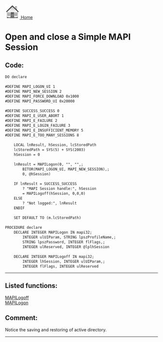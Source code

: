 [<img src="../images/home.png"> Home ](https://github.com/VFPX/Win32API)  

# Open and close a Simple MAPI Session

## Code:
```foxpro  
DO declare

#DEFINE MAPI_LOGON_UI 1
#DEFINE MAPI_NEW_SESSION 2
#DEFINE MAPI_FORCE_DOWNLOAD 0x1000
#DEFINE MAPI_PASSWORD_UI 0x20000

#DEFINE SUCCESS_SUCCESS 0
#DEFINE MAPI_E_USER_ABORT 1
#DEFINE MAPI_E_FAILURE 2
#DEFINE MAPI_E_LOGIN_FAILURE 3
#DEFINE MAPI_E_INSUFFICIENT_MEMORY 5
#DEFINE MAPI_E_TOO_MANY_SESSIONS 8

	LOCAL lnResult, hSession, lcStoredPath
	lcStoredPath = SYS(5) + SYS(2003)
	hSession = 0

	lnResult = MAPILogon(0, "", "",;
		BITOR(MAPI_LOGON_UI, MAPI_NEW_SESSION),;
		0, @hSession)

	IF lnResult = SUCCESS_SUCCESS
		? "MAPI Session handle:", hSession
		= MAPILogoff(hSession, 0,0,0)
	ELSE
		? "Not logged:", lnResult
	ENDIF

	SET DEFAULT TO (m.lcStoredPath)

PROCEDURE declare
	DECLARE INTEGER MAPILogon IN mapi32;
		INTEGER ulUIParam, STRING lpszProfileName,;
		STRING lpszPassword, INTEGER flFlags,;
		INTEGER ulReserved, INTEGER @lplhSession

	DECLARE INTEGER MAPILogoff IN mapi32;
		INTEGER lhSession, INTEGER ulUIParam,;
		INTEGER flFlags, INTEGER ulReserved  
```  
***  


## Listed functions:
[MAPILogoff](../libraries/mapi32/MAPILogoff.md)  
[MAPILogon](../libraries/mapi32/MAPILogon.md)  

## Comment:
Notice the saving and restoring of active directory.  
  
***  

